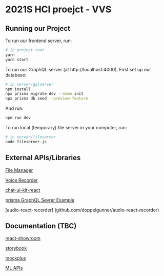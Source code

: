 # 2021S HCI proejct - VVS

## Running our Project

To run our frontend server, run:

```bash
# in project root
yarn
yarn start
```

To run our GraphQL server (at http://localhost:4000), First set up our database:

```bash
# in server/gqlserver
npm install
npx prisma migrate dev --name init
npx prisma db seed --preview-feature
```

And run:

```bash
npm run dev
```

To run local (temporary) file server in your computer, run:

```bash
# in server/fileserver
node fileserver.js
```

## External APIs/Libraries

[File Manager](https://github.com/OpusCapita/filemanager)

[Voice Recorder](https://www.npmjs.com/package/react-voice-recorder)

[chat-ui-kit-react](https://github.com/chatscope/chat-ui-kit-react)

[prisma GraphQL Sevrer Example](https://github.com/prisma/prisma-examples/tree/latest/typescript/graphql)

[audio-react-recorder] (github.com/doppelgunner/audio-react-recorder)

## Documentation (TBC)

[react-showroom](https://github.com/OpusCapita/react-showroom-client)

[storybook](https://storybook.js.org)

[mockplus](https://www.mockplus.com)

[ML APIs](https://www.saltlux.ai)
